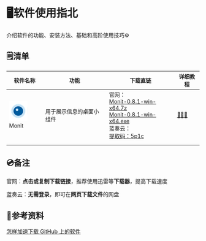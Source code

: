 # 🖥️软件使用指北

介绍软件的功能、安装方法、基础和高阶使用技巧⚙️

## 🗒️清单

| 软件名称                          | 功能                     | 下载直链                                                     | 详细教程                         |
| --------------------------------- | ------------------------ | ------------------------------------------------------------ | -------------------------------- |
| ![](./assets/Monit_logo.png)Monit | 用于展示信息的桌面小组件 | 官网：<br />[Monit-0.8.1-win-x64.7z](https://github.com/fzf404/Monit/releases/download/v0.8.1/Monit-0.8.1-win-x64.7z)<br />[Monit-0.8.1-win-x64.exe](https://github.com/fzf404/Monit/releases/download/v0.8.1/Monit-0.8.1-win-x64.exe)<br />蓝奏云：<br />[提取码：5p1c](https://wwko.lanzoue.com/b011l9p6te) | [🚪🚪🚪](./使用指北/Monit/Monit.md) |
|                                   |                          |                                                              |                                  |
|                                   |                          |                                                              |                                  |

## 💿备注

官网：**点击或复制下载链接**，推荐使用迅雷等**下载器**，提高下载速度

蓝奏云：**无需登录**，即可在**网页下载文件**的网盘



## 📘参考资料

[怎样加速下载 GitHub 上的软件](./参考资料/怎样加速下载GitHub上的软件.md)



